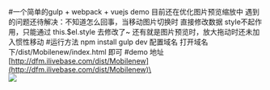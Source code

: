 #一个简单的gulp + webpack + vuejs demo
	目前还在优化图片预览缩放中
	遇到的问题还待解决：不知道怎么回事，当移动图片切换时 直接修改数据 style不起作用，只能通过 this.$el.style 去修改了~
	还有就是图片预览时，放大拖动时还未加入惯性移动
#运行方法 
	npm install
	gulp dev
	配置域名 打开域名下/dist/Mobilenew/index.html 即可
#demo 地址
[http://dfm.ilivebase.com/dist/Mobilenew](http://dfm.ilivebase.com/dist/Mobilenew)\<br>
![](http://alicliimg.clewm.net/760/092/092760/997ed10b8633636aa48c3205fc48f31f.png)
